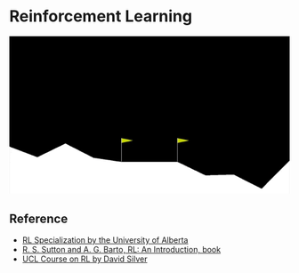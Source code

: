 # Reinforcement Learning

<img src="https://github.com/RuslanAgishev/reinforcement_learning/blob/master/figures/ImplementYourAgent.gif" />

## Reference

- [RL Specialization by the University of Alberta](https://www.coursera.org/specializations/reinforcement-learning?)
- [R. S. Sutton and A. G. Barto, RL: An Introduction, book](http://incompleteideas.net/book/bookdraft2017nov5.pdf)
- [UCL Course on RL by David Silver](https://www.davidsilver.uk/teaching/)
